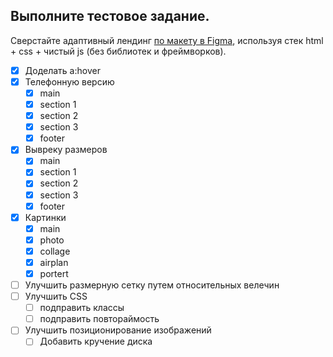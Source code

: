 ## Выполните тестовое задание.

Сверстайте адаптивный лендинг [по макету в Figma](https://www.figma.com/file/0xXfupPNU3aZxPqFbmhCKb/%D0%94%D0%B8%D0%B7%D0%B0%D0%B9%D0%BD-%D0%B4%D0%BB%D1%8F-%D0%B2%D0%B5%D1%80%D1%81%D1%82%D0%BA%D0%B8-%7C-%D0%A2%D0%B5%D1%81%D1%82%D0%BE%D0%B2%D1%8B%D0%B9-%D0%BB%D0%B5%D0%BD%D0%B4%D0%B8%D0%BD%D0%B3?type=design&node-id=0%3A1&mode=design&t=rOAaagCJbi3KLDi4-1), используя стек html + css + чистый js (без библиотек и фреймворков).

- [x] Доделать a:hover
- [x] Телефонную версию
  - [x] main
  - [x] section 1
  - [x] section 2
  - [x] section 3
  - [x] footer
- [x] Вывреку размеров
  - [x] main
  - [x] section 1
  - [x] section 2
  - [x] section 3
  - [x] footer
- [x] Картинки
  - [x] main
  - [x] photo
  - [x] collage
  - [x] airplan
  - [x] portert
- [ ] Улучшить размерную сетку путем относительных велечин
- [ ] Улучшить CSS
  - [ ] подправить классы
  - [ ] подправить повтораймость
- [ ] Улучшить позиционирование изображений
  - [ ] Добавить кручение диска